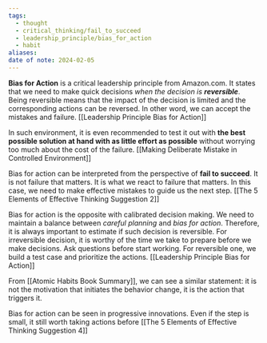 ```yaml
---
tags:
  - thought
  - critical_thinking/fail_to_succeed
  - leadership_principle/bias_for_action
  - habit
aliases: 
date of note: 2024-02-05
---
```


**Bias for Action** is a critical leadership principle from Amazon.com. It states that we need to make quick decisions *when the decision is **reversible***. Being reversible means that the impact of the decision is limited and the corresponding actions can be reversed. In other word, we can accept the mistakes and failure. [[Leadership Principle Bias for Action]]

In such environment, it is even recommended to test it out with **the best possible solution at hand with as little effort as possible** without worrying too much about the cost of the failure. 
[[Making Deliberate Mistake in Controlled Environment]]

Bias for action can be interpreted from the perspective of **fail to succeed**. It is not failure that matters. It is what we react to failure that matters. In this case, we need to make effective mistakes to guide us the next step. 
[[The 5 Elements of Effective Thinking Suggestion 2]]

Bias for action is the opposite with calibrated decision making. We need to maintain a balance between *careful planning* and *bias for action*. Therefore, it is always important to estimate if such decision is reversible. For irreversible decision, it is worthy of the time we take to prepare before we make decisions. Ask questions before start working.  For reversible one, we build a test case and prioritize the actions.  [[Leadership Principle Bias for Action]]

From [[Atomic Habits Book Summary]], we can see a similar statement: it is not the motivation that initiates the behavior change, it is the action that triggers it.

Bias for action can be seen in progressive innovations. Even if the step is small, it still worth taking actions before [[The 5 Elements of Effective Thinking Suggestion 4]]





